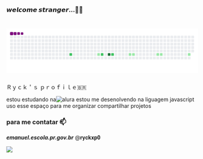 ### 𝙬𝙚𝙡𝙘𝙤𝙢𝙚 𝙨𝙩𝙧𝙖𝙣𝙜𝙚𝙧...🐒🐵 

# ![snake gif](https://github.com/Ryckxp0/Ryckxp0/blob/output/github-contribution-grid-snake.gif)

Ｒｙｃｋ＇ｓ ｐｒｏｆｉｌｅ🇧🇷


estou estudando na![alura](https://www.alura.com.br)
estou me desenolvendo na liguagem javascript
uso esse espaço para me organizar compartilhar projetos
### para me contatar 📫

**_emanuel.escola.pr.gov.br_**
@𝐫𝐲𝐜𝐤𝐱𝐩𝟎

![](https://media.tenor.com/9X1nnUbe-EkAAAAd/thumbs-up-funny.gif)
